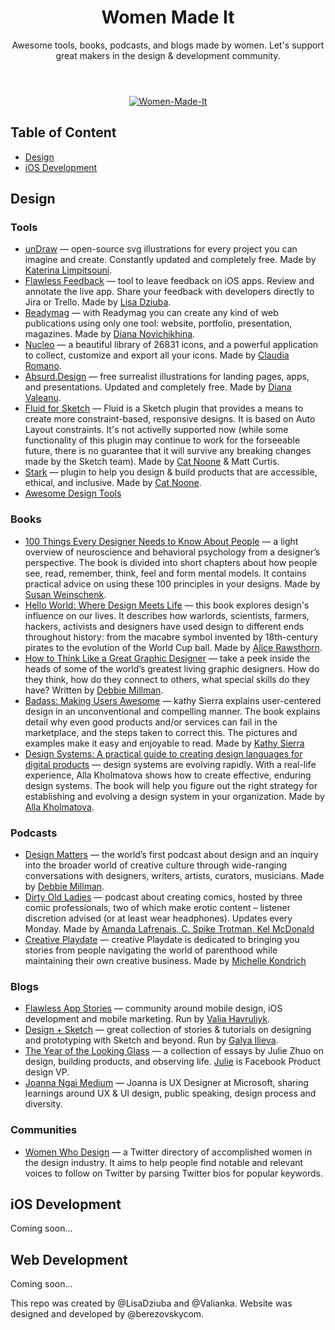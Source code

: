 <header class="body__header">

<div class="body__header-inner">

# Women Made It
Awesome tools, books, podcasts, and blogs made by women. Let's support great makers in the design & development community.

</div>

</header>

<p align="center" class="hidden">
    <a href="https://flawlessapp.io/womenmadeit?github">
        <img src="https://github.com/LisaDziuba/Women-Made-It/blob/master/GitHub.png" alt="Women-Made-It"/>
    </a>
</p>

<div class="body__main">

<nav class="nav body__nav">

## Table of Content
* [Design](https://github.com/LisaDziuba/Women-Made-It#design)
* [iOS Development](https://github.com/LisaDziuba/Women-Made-It#ios-development)

</nav>

<div id="body__article-wrapper">

<article class="design">

## Design

<section class="design__tools palette" id="tools">

### Tools
* [unDraw](https://undraw.co/) — open-source svg illustrations for every project you can imagine and create. Constantly updated and completely free. Made by [Katerina Limpitsouni](https://twitter.com/ninalimpi).
* [Flawless Feedback](https://flawlessapp.io/feedback) — tool to leave feedback on iOS apps. Review and annotate the live app. Share your feedback with developers directly to Jira or Trello. Made by [Lisa Dziuba](https://twitter.com/LisaDziuba).
* [Readymag](https://readymag.com/) — with Readymag you can create any kind of web publications using only one tool: website, portfolio, presentation, magazines. Made by [Diana Novichikhina](https://twitter.com/DianaNovich).
* [Nucleo](https://nucleoapp.com/) — a beautiful library of 26831 icons, and a powerful application to collect, customize and export all your icons. Made by [Claudia Romano](https://twitter.com/romano_cla).
* [Absurd.Design](https://absurd.design/) — free surrealist illustrations for landing pages, apps, and presentations. Updated and completely free. Made by [Diana Valeanu](https://twitter.com/diana_valeanu).
* [Fluid for Sketch](https://github.com/matt-curtis/Fluid-for-Sketch) — Fluid is a Sketch plugin that provides a means to create more constraint-based, responsive designs. It is based on Auto Layout constraints. It's not activelly supported now (while some functionality of this plugin may continue to work for the forseeable future, there is no guarantee that it will survive any breaking changes made by the Sketch team). Made by [Cat Noone](https://twitter.com/imcatnoone) & Matt Curtis.
* [Stark](http://getstark.co/) — plugin to help you design & build products that are accessible, ethical, and inclusive. Made by [Cat Noone](https://twitter.com/imcatnoone).
* [Awesome Design Tools]()

</section>

<section class="design__books how-it-works">
	
### Books

* [100 Things Every Designer Needs to Know About People](https://www.goodreads.com/book/show/10778139-100-things-every-designer-needs-to-know-about-people) — a light overview of neuroscience and behavioral psychology from a designer’s perspective. The book is divided into short chapters about how people see, read, remember, think, feel and form mental models. It contains practical advice on using these 100 principles in your designs. 
Made by [Susan Weinschenk](https://twitter.com/thebrainlady). 
* [Hello World: Where Design Meets Life](https://www.goodreads.com/book/show/16076680-hello-world) — this book explores design's influence on our lives. It describes how warlords, scientists, farmers, hackers, activists and designers have used design to different ends throughout history: from the macabre symbol invented by 18th-century pirates to the evolution of the World Cup ball. Made by [Alice Rawsthorn](https://twitter.com/alicerawsthorn).
* [How to Think Like a Great Graphic Designer](https://www.goodreads.com/book/show/426289.How_to_Think_Like_a_Great_Graphic_Designer) — take a peek inside the heads of some of the world’s greatest living graphic designers. How do they think, how do they connect to others, what special skills do they have? Written by [Debbie Millman](https://twitter.com/debbiemillman).
* [Badass: Making Users Awesome](https://www.goodreads.com/book/show/24737268-badass) — kathy Sierra explains user-centered design in an unconventional and compelling manner. The book explains detail why even good products and/or services can fail in the marketplace, and the steps taken to correct this. The pictures and examples make it easy and enjoyable to read. Made by [Kathy Sierra](https://www.goodreads.com/book/show/24737268-badass)
* [Design Systems: A practical guide to creating design languages for digital products](https://www.goodreads.com/book/show/35857970-design-systems) — design systems are evolving rapidly. With a real-life experience, Alla Kholmatova shows how to create effective, enduring design systems. The book will help you figure out the right strategy for establishing and evolving a design system in your organization. Made by [Alla Kholmatova](https://twitter.com/craftui).

</section>

<section class="design__podcasts cherry">
	
### Podcasts
* [Design Matters](http://www.debbiemillman.com/designmatters/) — the world’s first podcast about design and an inquiry into the broader world of creative culture through wide-ranging conversations with designers, writers, artists, curators, musicians. Made by [Debbie Millman](https://twitter.com/debbiemillman).
* [Dirty Old Ladies](https://itunes.apple.com/us/podcast/dirty-old-ladies-the-podcast/id1019070178?mt=2) — podcast about creating comics, hosted by three comic professionals, two of which make erotic content – listener discretion advised (or at least wear headphones). Updates every Monday.
Made by [Amanda Lafrenais, C. Spike Trotman, Kel McDonald](https://twitter.com/dirtyoldladies)
* [Creative Playdate](https://itunes.apple.com/us/podcast/creative-playdate/id1257436242?mt=2) — creative Playdate is dedicated to bringing you stories from people navigating the world of parenthood while maintaining their own creative business.
Made by [Michelle Kondrich](https://twitter.com/MissIllustrator)

</section>

<section class="design__blogs how-it-works-two">
	
### Blogs 
* [Flawless App Stories](https://medium.com/flawless-app-stories) — community around mobile design, iOS development and mobile marketing. Run by [Valia Havruliyk](https://twitter.com/ValiaHavryliuk).
* [Design + Sketch](https://medium.com/sketch-app-sources) — great collection of stories & tutorials on designing and prototyping with Sketch and beyond. Run by [Galya Ilieva](https://www.facebook.com/galyailiev).
* [The Year of the Looking Glass](https://medium.com/the-year-of-the-looking-glass) — a collection of essays by Julie Zhuo on design, building products, and observing life. [Julie](https://twitter.com/joulee ) is Facebook Product design VP.
* [Joanna Ngai Medium](https://medium.com/@ngai.yt) — Joanna is UX Designer at Microsoft, sharing learnings around UX & UI design, public speaking, design process and diversity. 

</section>

<section class="design__communities">
	
### Communities
* [Women Who Design](https://womenwho.design/) — a Twitter directory of accomplished women in the design industry. It aims to help people find notable and relevant voices to follow on Twitter by parsing Twitter bios for popular keywords.

</section>

</article>

<article class="ios-development">

## iOS Development
Coming soon...

## Web Development
Coming soon...

</article>

<footer class="body__footer">

This repo was created by @LisaDziuba and @Valianka. Website was designed and developed by @berezovskycom.

</footer>

</div>

</div>
